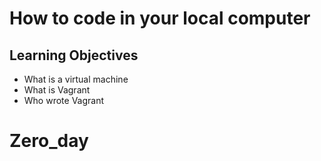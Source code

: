 # How to code in your local computer
## Learning Objectives
* What is a virtual machine
* What is Vagrant
* Who wrote Vagrant
# Zero_day
